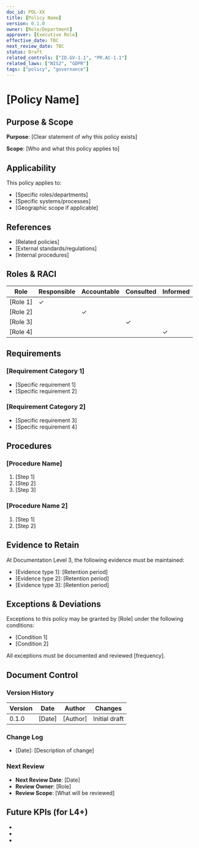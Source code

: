 ```yaml
---
doc_id: POL-XX
title: [Policy Name]
version: 0.1.0
owner: [Role/Department]
approver: [Executive Role]
effective_date: TBC
next_review_date: TBC
status: Draft
related_controls: ["ID.GV-1.1", "PR.AC-1.1"]
related_laws: ["NIS2", "GDPR"]
tags: ["policy", "governance"]
---
```


# [Policy Name]

## Purpose & Scope

**Purpose**: [Clear statement of why this policy exists]

**Scope**: [Who and what this policy applies to]

## Applicability

This policy applies to:
- [Specific roles/departments]
- [Specific systems/processes]
- [Geographic scope if applicable]

## References

- [Related policies]
- [External standards/regulations]
- [Internal procedures]

## Roles & RACI

| Role | Responsible | Accountable | Consulted | Informed |
|------|-------------|-------------|-----------|----------|
| [Role 1] | ✓ | | | |
| [Role 2] | | ✓ | | |
| [Role 3] | | | ✓ | |
| [Role 4] | | | | ✓ |

## Requirements

### [Requirement Category 1]
- [Specific requirement 1]
- [Specific requirement 2]

### [Requirement Category 2]
- [Specific requirement 3]
- [Specific requirement 4]

## Procedures

### [Procedure Name]
1. [Step 1]
2. [Step 2]
3. [Step 3]

### [Procedure Name 2]
1. [Step 1]
2. [Step 2]

## Evidence to Retain

At Documentation Level 3, the following evidence must be maintained:
- [Evidence type 1]: [Retention period]
- [Evidence type 2]: [Retention period]
- [Evidence type 3]: [Retention period]

## Exceptions & Deviations

Exceptions to this policy may be granted by [Role] under the following conditions:
- [Condition 1]
- [Condition 2]

All exceptions must be documented and reviewed [frequency].

## Document Control

### Version History
| Version | Date | Author | Changes |
|---------|------|--------|---------|
| 0.1.0 | [Date] | [Author] | Initial draft |

### Change Log
- [Date]: [Description of change]

### Next Review
- **Next Review Date**: [Date]
- **Review Owner**: [Role]
- **Review Scope**: [What will be reviewed]

## Future KPIs (for L4+)
- [KPI 1]: [Description]
- [KPI 2]: [Description]
- [KPI 3]: [Description]
